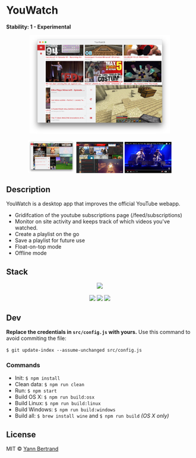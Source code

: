 # YouWatch
**Stability: 1 - Experimental**

<p align="center">
    <a href="./media/screenshot-mac.png"><img src="./media/screenshot-mac.png" width="75%"></a>
</p>

<p align="center">
    <a href="./media/screenshot-mac-overlay.png"><img src="./media/screenshot-mac-overlay.png" width="25%"></a>
    <a href="./media/screenshot-linux-dark-overlay.png"><img src="./media/screenshot-linux-dark-overlay.png" width="25%"></a>
    <a href="./media/screenshot-fullscreen.png"><img src="./media/screenshot-fullscreen.png" width="25%"></a>
</p>

## Description
YouWatch is a desktop app that improves the official YouTube webapp.

* Gridifcation of the youtube subscriptions page (/feed/subscriptions)
* Monitor on site activity and keeps track of which videos you've watched.
* Create a playlist on the go
* Save a playlist for future use
* Float-on-top mode
* Offline mode

## Stack

<p align="center">
    <a href="http://electron.atom.io/"><img src="http://svgporn.com/logos/electron.svg" width="75%"></a>
</p>

<p align="center">
    <a href="http://gulpjs.com/"><img src="http://svgporn.com/logos/gulp.svg" width="14%"></a>
    <a href="https://facebook.github.io/react/"><img src="http://svgporn.com/logos/react.svg" width="31%"></a>
    <a href="http://sass-lang.com/"><img src="http://svgporn.com/logos/sass.svg" width="31%"></a>
</p>

## Dev
**Replace the credentials in `src/config.js` with yours.**
Use this command to avoid commiting the file:

`$ git update-index --assume-unchanged src/config.js`

### Commands
* Init: `$ npm install`
* Clean data: `$ npm run clean`
* Run: `$ npm start`
* Build OS X: `$ npm run build:osx`
* Build Linux: `$ npm run build:linux`
* Build Windows: `$ npm run build:windows`
* Build all: `$ brew install wine` and `$ npm run build` *(OS X only)*

## License
MIT © [Yann Bertrand](http://yann-bertrand.fr)
